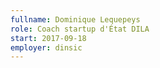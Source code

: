 ```yaml
---
fullname: Dominique Lequepeys
role: Coach startup d'État DILA
start: 2017-09-18 
employer: dinsic 
---
```

